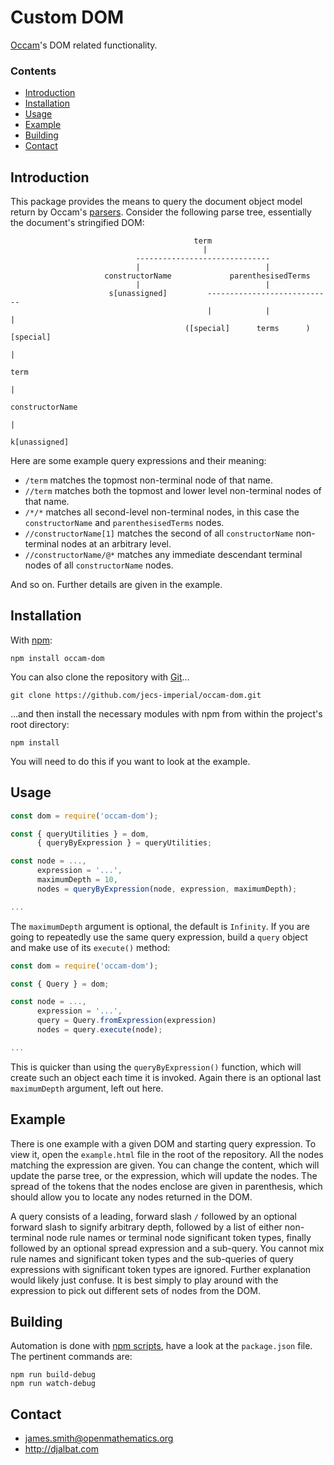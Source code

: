 # Custom DOM

[Occam](https://github.com/jecs-imperial/occam)'s DOM related functionality.

### Contents

- [Introduction](#introduction)
- [Installation](#installation)
- [Usage](#usage)
- [Example](#example)
- [Building](#building)
- [Contact](#contact)

## Introduction

This package provides the means to query the document object model return by Occam's [parsers](https://github.com/jecs-imperial/occam-parsers). Consider the following parse tree, essentially the document's stringified DOM:

```
                                         term
                                           |
                            ------------------------------
                            |                            |
                     constructorName             parenthesisedTerms
                            |                            |
                      s[unassigned]         ----------------------------
                                            |            |             |
                                       ([special]      terms      )[special]
                                                                       |
                                                                     term
                                                                       |
                                                                constructorName
                                                                       |
                                                                 k[unassigned]
```
Here are some example query expressions and their meaning:

* `/term` matches the topmost non-terminal node of that name.
* `//term` matches both the topmost and lower level non-terminal nodes of that name.
* `/*/*` matches all second-level non-terminal nodes, in this case the `constructorName` and `parenthesisedTerms` nodes.
* `//constructorName[1]` matches the second of all `constructorName` non-terminal nodes at an arbitrary level.
* `//constructorName/@*` matches any immediate descendant terminal nodes of all `constructorName` nodes.

And so on. Further details are given in the example.

## Installation

With [npm](https://www.npmjs.com/):

    npm install occam-dom

You can also clone the repository with [Git](https://git-scm.com/)...

    git clone https://github.com/jecs-imperial/occam-dom.git

...and then install the necessary modules with npm from within the project's root directory:

    npm install

You will need to do this if you want to look at the example.

## Usage

```js
const dom = require('occam-dom');

const { queryUtilities } = dom,
      { queryByExpression } = queryUtilities;

const node = ...,
      expression = '...',
      maximumDepth = 10,
      nodes = queryByExpression(node, expression, maximumDepth);

...
```
The `maximumDepth` argument is optional, the default is `Infinity`. If you are going to repeatedly use the same query expression, build a `query` object and make use of its `execute()` method:

```js
const dom = require('occam-dom');

const { Query } = dom;

const node = ...,
      expression = '...',
      query = Query.fromExpression(expression)
      nodes = query.execute(node);

...
```
This is quicker than using the `queryByExpression()` function, which will create such an object each time it is invoked. Again there is an optional last `maximumDepth` argument, left out here.

## Example

There is one example with a given DOM and starting query expression. To view it, open the `example.html` file in the root of the repository. All the nodes matching the expression are given. You can change the content, which will update the parse tree, or the expression, which will update the nodes. The spread of the tokens that the nodes enclose are given in parenthesis, which should allow you to locate any nodes returned in the DOM.

A query consists of a leading, forward slash `/` followed by an optional forward slash to signify arbitrary depth, followed by a list of either non-terminal node rule names or terminal node significant token types, finally followed by an optional spread expression and a sub-query. You cannot mix rule names and significant token types and the sub-queries of query expressions with significant token types are ignored. Further explanation would likely just confuse. It is best simply to play around with the expression to pick out different sets of nodes from the DOM.

## Building

Automation is done with [npm scripts](https://docs.npmjs.com/misc/scripts), have a look at the `package.json` file. The pertinent commands are:

    npm run build-debug
    npm run watch-debug

## Contact

* james.smith@openmathematics.org
* http://djalbat.com
